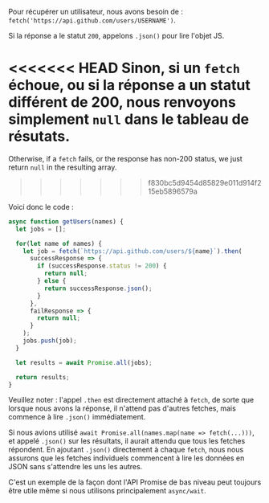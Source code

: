 
Pour récupérer un utilisateur, nous avons besoin de : `fetch('https://api.github.com/users/USERNAME')`.

Si la réponse a le statut `200`, appelons `.json()` pour lire l'objet JS.

<<<<<<< HEAD
Sinon, si un `fetch` échoue, ou si la réponse a un statut différent de 200, nous renvoyons simplement `null` dans le tableau de résutats.
=======
Otherwise, if a `fetch` fails, or the response has non-200 status, we just return `null` in the resulting array.
>>>>>>> f830bc5d9454d85829e011d914f215eb5896579a

Voici donc le code :

```js demo
async function getUsers(names) {
  let jobs = [];

  for(let name of names) {
    let job = fetch(`https://api.github.com/users/${name}`).then(
      successResponse => {
        if (successResponse.status != 200) {
          return null;
        } else {
          return successResponse.json();
        }
      },
      failResponse => {
        return null;
      }
    );
    jobs.push(job);
  }

  let results = await Promise.all(jobs);

  return results;
}
```

Veuillez noter : l'appel `.then` est directement attaché à `fetch`, de sorte que lorsque nous avons la réponse, il n'attend pas d'autres fetches, mais commence à lire `.json()` immédiatement.

Si nous avions utilisé `await Promise.all(names.map(name => fetch(...)))`, et appelé `.json()` sur les résultats, il aurait attendu que tous les fetches répondent. En ajoutant `.json()` directement à chaque `fetch`, nous nous assurons que les fetches individuels commencent à lire les données en JSON sans s'attendre les uns les autres.

C'est un exemple de la façon dont l'API Promise de bas niveau peut toujours être utile même si nous utilisons principalement `async/wait`.
